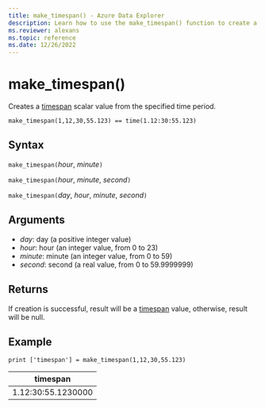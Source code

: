 ```yaml
---
title: make_timespan() - Azure Data Explorer
description: Learn how to use the make_timespan() function to create a timespan scalar value from the specified time period.
ms.reviewer: alexans
ms.topic: reference
ms.date: 12/26/2022
---
```

# make_timespan()

Creates a [timespan](./scalar-data-types/timespan.md) scalar value from the specified time period.

```kusto
make_timespan(1,12,30,55.123) == time(1.12:30:55.123)
```

## Syntax

`make_timespan(`*hour*, *minute*`)`

`make_timespan(`*hour*, *minute*, *second*`)`

`make_timespan(`*day*, *hour*, *minute*, *second*`)`

## Arguments

* *day*: day (a positive integer value)
* *hour*: hour (an integer value, from 0 to 23)
* *minute*: minute (an integer value, from 0 to 59)
* *second*: second (a real value, from 0 to 59.9999999)

## Returns

If creation is successful, result will be a [timespan](./scalar-data-types/timespan.md) value, otherwise, result will be null.

## Example

```kusto
print ['timespan'] = make_timespan(1,12,30,55.123)

```

|timespan|
|---|
|1.12:30:55.1230000|
